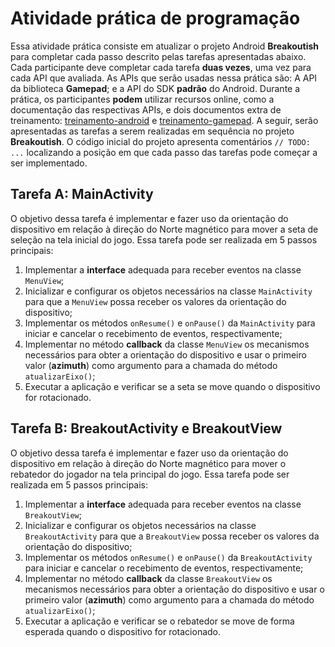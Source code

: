 # Atividade prática de programação

Essa atividade prática consiste em atualizar o projeto Android **Breakoutish** para completar cada passo descrito pelas tarefas apresentadas abaixo.
Cada participante deve completar cada tarefa **duas vezes**, uma vez para cada API que avaliada.
As APIs que serão usadas nessa prática são: A API da biblioteca **Gamepad**; e a API do SDK **padrão** do Android.
Durante a prática, os participantes **podem** utilizar recursos online, como a documentação das respectivas APIs, e dois documentos extra de treinamento: [treinamento-android](treinamento-android.md) e [treinamento-gamepad](treinamento-gamepad.md).
A seguir, serão apresentadas as tarefas a serem realizadas em sequência no projeto **Breakoutish**.
O código inicial do projeto apresenta comentários `// TODO: ...` localizando a posição em que cada passo das tarefas pode começar a ser implementado.

## Tarefa A: MainActivity

O objetivo dessa tarefa é implementar e fazer uso da orientação do dispositivo em relação à direção do Norte magnético para mover a seta de seleção na tela inicial do jogo.
Essa tarefa pode ser realizada em 5 passos principais:

1. Implementar a **interface** adequada para receber eventos na classe `MenuView`;
2. Inicializar e configurar os objetos necessários na classe `MainActivity` para que a `MenuView` possa receber os valores da orientação do dispositivo;
3. Implementar os métodos `onResume()` e `onPause()` da `MainActivity` para iniciar e cancelar o recebimento de eventos, respectivamente;
4. Implementar no método **callback** da classe `MenuView` os mecanismos necessários para obter a orientação do dispositivo e usar o primeiro valor (**azimuth**) como argumento para a chamada do método `atualizarEixo()`;
5. Executar a aplicação e verificar se a seta se move quando o dispositivo for rotacionado.

## Tarefa B: BreakoutActivity e BreakoutView

O objetivo dessa tarefa é implementar e fazer uso da orientação do dispositivo em relação à direção do Norte magnético para mover o rebatedor do jogador na tela principal do jogo.
Essa tarefa pode ser realizada em 5 passos principais:

1. Implementar a **interface** adequada para receber eventos na classe `BreakoutView`;
2. Inicializar e configurar os objetos necessários na classe `BreakoutActivity` para que a `BreakoutView` possa receber os valores da orientação do dispositivo;
3. Implementar os métodos `onResume()` e `onPause()` da `BreakoutActivity` para iniciar e cancelar o recebimento de eventos, respectivamente;
4. Implementar no método **callback** da classe `BreakoutView` os mecanismos necessários para obter a orientação do dispositivo e usar o primeiro valor (**azimuth**) como argumento para a chamada do método `atualizarEixo()`;
5. Executar a aplicação e verificar se o rebatedor se move de forma esperada quando o dispositivo for rotacionado.
